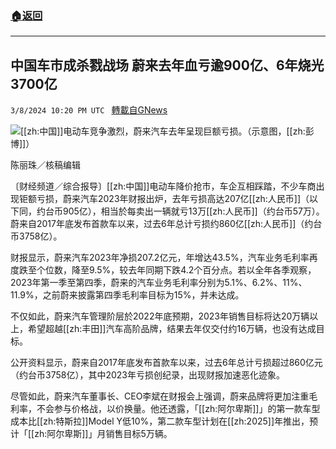 ###  [:house:返回](README.md)
---


## 中国车市成杀戮战场  蔚来去年血亏逾900亿、6年烧光3700亿
`3/8/2024 10:20 PM UTC ` [轉載自GNews](https://gnews.org/articles/2378508)

![](https://img.ltn.com.tw/Upload/business/page/800/2024/03/08/phpmbp7iI.jpg "")[[zh:中国]]电动车竞争激烈，蔚来汽车去年呈现巨额亏损。（示意图，[[zh:彭博]]）

陈丽珠／核稿编辑

〔财经频道／综合报导〕[[zh:中国]]电动车降价抢市，车企互相踩踏，不少车商出现钜额亏损，蔚来汽车2023年财报出炉，去年亏损高达207亿[[zh:人民币]]（以下同，约台币905亿），相当於每卖出一辆就亏13万[[zh:人民币]]（约台币57万）。蔚来自2017年底发布首款车以来，过去6年总计亏损约860亿[[zh:人民币]]（约台币3758亿）。

财报显示，蔚来汽车2023年净损207.2亿元，年增达43.5%，汽车业务毛利率再度跌至个位数，降至9.5%，较去年同期下跌4.2个百分点。若以全年各季观察，2023年第一季至第四季，蔚来的汽车业务毛利率分别为5.1%、6.2%、11%、11.9%，之前蔚来披露第四季毛利率目标为15%，并未达成。

不仅如此，蔚来汽车管理阶层於2022年底预期，2023年销售目标将达20万辆以上，希望超越[[zh:丰田]]汽车高阶品牌，结果去年仅交付约16万辆，也没有达成目标。

公开资料显示，蔚来自2017年底发布首款车以来，过去6年总计亏损超过860亿元（约台币3758亿），其中2023年亏损创纪录，出现财报加速恶化迹象。

尽管如此，蔚来汽车董事长、CEO李斌在财报会上强调，蔚来品牌将更加注重毛利率，不会参与价格战，以价换量。他还透露，「[[zh:阿尔卑斯]]」的第一款车型成本比[[zh:特斯拉]]Model Y低10%，第二款车型计划在[[zh:2025]]年推出，预计「[[zh:阿尔卑斯]]」月销售目标5万辆。

